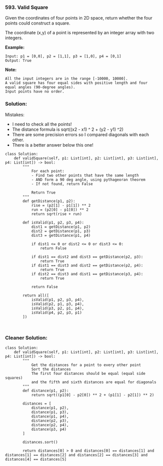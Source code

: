 ### 593. Valid Square

Given the coordinates of four points in 2D space, return whether the four points could construct a square.

The coordinate (x,y) of a point is represented by an integer array with two integers.

**Example:**
```
Input: p1 = [0,0], p2 = [1,1], p3 = [1,0], p4 = [0,1]
Output: True
``` 

**Note:**
```
All the input integers are in the range [-10000, 10000].
A valid square has four equal sides with positive length and four equal angles (90-degree angles).
Input points have no order.
``` 

### Solution:
Mistakes:
- I need to check all the points!
- The distance formula is sqrt((x2 - x1) ^ 2 + (y2 - y1) ^2)
- There are some precision errors so I compared diagonals with each other.
- There is a better answer below this one!
```
class Solution:
    def validSquare(self, p1: List[int], p2: List[int], p3: List[int], p4: List[int]) -> bool:
        """
            For each point:
            - Find two other points that have the same length
            - AND form a 90 deg angle, using pythageoran theorem
            - If not found, return False
            
            Return True
        """
        def getDistance(p1, p2):
            rise = (p2[1] - p1[1]) ** 2
            run = (p2[0] - p1[0]) ** 2
            return sqrt(rise + run)
        
        def isValid(p1, p2, p3, p4):
            dist1 = getDistance(p1, p2)
            dist2 = getDistance(p1, p3)
            dist3 = getDistance(p1, p4)
            
            if dist1 <= 0 or dist2 <= 0 or dist3 <= 0:
                return False
            
            if dist1 == dist2 and dist3 == getDistance(p2, p3):
                return True
            if dist1 == dist3 and dist2 == getDistance(p2, p4):
                return True
            if dist2 == dist3 and dist1 == getDistance(p3, p4):
                return True
            
            return False
        
        return all([
            isValid(p1, p2, p3, p4),
            isValid(p2, p1, p3, p4),
            isValid(p3, p2, p1, p4),
            isValid(p4, p2, p3, p1)
        ])
            
        
```

### Cleaner Solution:
```
class Solution:
    def validSquare(self, p1: List[int], p2: List[int], p3: List[int], p4: List[int]) -> bool:
        """
            Get the distances for a point to every other point
            Sort the distances
            The first four distances should be equal (equal side squares)
            and the fifth and sixth distances are equal for diagonals
        """
        def distance(p1, p2):
            return sqrt((p1[0] - p2[0]) ** 2 + (p1[1] - p2[1]) ** 2)
        
        distances = [
            distance(p1, p2),
            distance(p1, p3),
            distance(p1, p4),
            distance(p2, p3),
            distance(p2, p4),
            distance(p3, p4)
        ]
        
        distances.sort()
        
        return distances[0] > 0 and distances[0] == distances[1] and distances[1] == distances[2] and distances[2] == distances[3] and distances[4] == distances[5]
        
        
        
```
